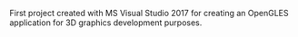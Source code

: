 First project created with MS Visual Studio 2017 for creating an OpenGLES application for 3D graphics development purposes.
